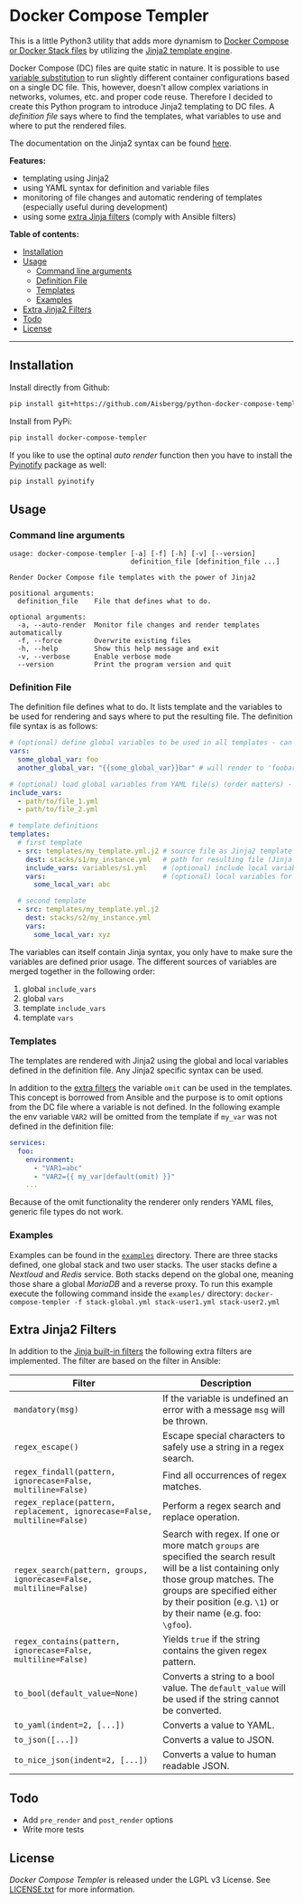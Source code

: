 # Docker Compose Templer

This is a little Python3 utility that adds more dynamism to [Docker Compose or Docker Stack files](https://docs.docker.com/compose/compose-file/) by utilizing the [Jinja2 template engine](http://jinja.pocoo.org/).

Docker Compose (DC) files are quite static in nature. It is possible to use [variable substitution](https://docs.docker.com/compose/compose-file/#variable-substitution) to run slightly different container configurations based on a single DC file. This, however, doesn't allow complex variations in networks, volumes, etc. and proper code reuse. Therefore I decided to create this Python program to introduce Jinja2 templating to DC files. A _definition file_ says where to find the templates, what variables to use and where to put the rendered files.

The documentation on the Jinja2 syntax can be found [here](http://jinja.pocoo.org/docs/dev/templates/).

**Features:**

* templating using Jinja2
* using YAML syntax for definition and variable files
* monitoring of file changes and automatic rendering of templates (especially useful during development)
* using some [extra Jinja filters](#extra-jinja2-filters) (comply with Ansible filters)

**Table of contents:**

* [Installation](#installation)
* [Usage](#usage)
  * [Command line arguments](#command-line-arguments)
  * [Definition File](#definition-file)
  * [Templates](#templates)
  * [Examples](#examples)
* [Extra Jinja2 Filters](#extra-jinja2-filters)
* [Todo](#todo)
* [License](#license)

---

## Installation

Install directly from Github:

```sh
pip install git+https://github.com/Aisbergg/python-docker-compose-templer@v1.1.0
```

Install from PyPi:

```sh
pip install docker-compose-templer
```

If you like to use the optinal _auto render_ function then you have to install the [Pyinotify](https://github.com/seb-m/pyinotify) package as well:

```sh
pip install pyinotify
```

## Usage

### Command line arguments

```text
usage: docker-compose-templer [-a] [-f] [-h] [-v] [--version]
                              definition_file [definition_file ...]

Render Docker Compose file templates with the power of Jinja2

positional arguments:
  definition_file    File that defines what to do.

optional arguments:
  -a, --auto-render  Monitor file changes and render templates automatically
  -f, --force        Overwrite existing files
  -h, --help         Show this help message and exit
  -v, --verbose      Enable verbose mode
  --version          Print the program version and quit
```

### Definition File

The definition file defines what to do. It lists template and the variables to be used for rendering and says where to put the resulting file. The definition file syntax is as follows:

```yaml
# (optional) define global variables to be used in all templates - can contain Jinja syntax
vars:
  some_global_var: foo
  another_global_var: "{{some_global_var}}bar" # will render to 'foobar'

# (optional) load global variables from YAML file(s) (order matters) - can contain Jinja syntax
include_vars:
  - path/to/file_1.yml
  - path/to/file_2.yml

# template definitions
templates:
  # first template
  - src: templates/my_template.yml.j2 # source file as Jinja2 template (Jinja syntax can be used on path)
    dest: stacks/s1/my_instance.yml   # path for resulting file (Jinja syntax can be used on path)
    include_vars: variables/s1.yml    # (optional) include local variables from YAML file(s)
    vars:                             # (optional) local variables for this template
      some_local_var: abc

  # second template
  - src: templates/my_template.yml.j2
    dest: stacks/s2/my_instance.yml
    vars:
      some_local_var: xyz
```

The variables can itself contain Jinja syntax, you only have to make sure the variables are defined prior usage. The different sources of variables are merged together in the following order:

1. global `include_vars`
2. global `vars`
3. template `include_vars`
4. template `vars`

### Templates

The templates are rendered with Jinja2 using the global and local variables defined in the definition file. Any Jinja2 specific syntax can be used.

In addition to the [extra filters](#extra-jinja2-filters) the variable `omit` can be used in the templates. This concept is borrowed from Ansible and the purpose is to omit options from the DC file where a variable is not defined. In the following example the env variable `VAR2` will be omitted from the template if `my_var` was not defined in the definition file:

```yaml
services:
  foo:
    environment:
      - "VAR1=abc"
      - "VAR2={{ my_var|default(omit) }}"
    ...
```

Because of the omit functionality the renderer only renders YAML files, generic file types do not work.

### Examples

Examples can be found in the [`examples`](examples) directory. There are three stacks defined, one global stack and two user stacks. The user stacks define a _Nextloud_ and _Redis_ service. Both stacks depend on the global one, meaning those share a global _MariaDB_ and a reverse proxy. To run this example execute the following command inside the `examples/` directory: `docker-compose-templer -f stack-global.yml stack-user1.yml stack-user2.yml`

## Extra Jinja2 Filters

In addition to the [Jinja built-in filters](http://jinja.pocoo.org/docs/latest/templates/#builtin-filters) the following extra filters are implemented. The filter are based on the filter in Ansible:

Filter                                                                   | Description
-------------------------------------------------------------------------|-----------------------------------------------------------------------------------------------------------------------------------------------------------------------------------------------------------------------------------------
`mandatory(msg)`                                                         | If the variable is undefined an error with a message `msg` will be thrown.
`regex_escape()`                                                         | Escape special characters to safely use a string in a regex search.
`regex_findall(pattern, ignorecase=False, multiline=False)`              | Find all occurrences of regex matches.
`regex_replace(pattern, replacement, ignorecase=False, multiline=False)` | Perform a regex search and replace operation.
`regex_search(pattern, groups, ignorecase=False, multiline=False)`       | Search with regex. If one or more match `groups` are specified the search result will be a list containing only those group matches. The groups are specified either by their position (e.g. `\1`) or by their name (e.g. foo: `\gfoo`).
`regex_contains(pattern, ignorecase=False, multiline=False)`             | Yields `true` if the string contains the given regex pattern.
`to_bool(default_value=None)`                                            | Converts a string to a bool value. The `default_value` will be used if the string cannot be converted.
`to_yaml(indent=2, [...])`                                               | Converts a value to YAML.
`to_json([...])`                                                         | Converts a value to JSON.
`to_nice_json(indent=2, [...])`                                          | Converts a value to human readable JSON.

## Todo

* Add `pre_render` and `post_render` options
* Write more tests

## License

_Docker Compose Templer_ is released under the LGPL v3 License. See [LICENSE.txt](LICENSE.txt) for more information.
